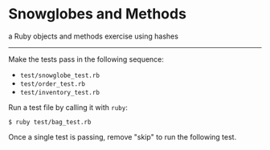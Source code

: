 # Snowglobes and Methods
a Ruby objects and methods exercise using hashes

-----

Make the tests pass in the following sequence:

* `test/snowglobe_test.rb`
* `test/order_test.rb`
* `test/inventory_test.rb`

Run a test file by calling it with `ruby`:

```
$ ruby test/bag_test.rb
```

Once a single test is passing, remove "skip" to run the following test.
